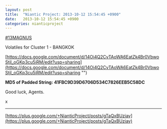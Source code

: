 ```yaml
---
layout: post
title:  "Niantic Project: 2013-10-12 15:54:45 +0900"
date:   2013-10-12 15:54:45 +0900
categories: nianticproject
---
```

[#13MAGNUS](https://plus.google.com/s/%2313MAGNUS "")

Volatiles for Cluster 1 - BANGKOK

[https://docs.google.com/document/d/14Oi4Q2CvTAoWA6EatZk4Br0VbwoStjl_oGKp3cu5iRM/edit?usp=sharing](https://docs.google.com/document/d/14Oi4Q2CvTAoWA6EatZk4Br0VbwoStjl_oGKp3cu5iRM/edit?usp=sharing "")

**MD5 of Padded String: 41FBC9D39D6706D534C7826EEB5C58DC**

Good luck, Agents.

x
- - -
[https://plus.google.com/+NianticProject/posts/gTaQxBUziav](https://plus.google.com/+NianticProject/posts/gTaQxBUziav)
